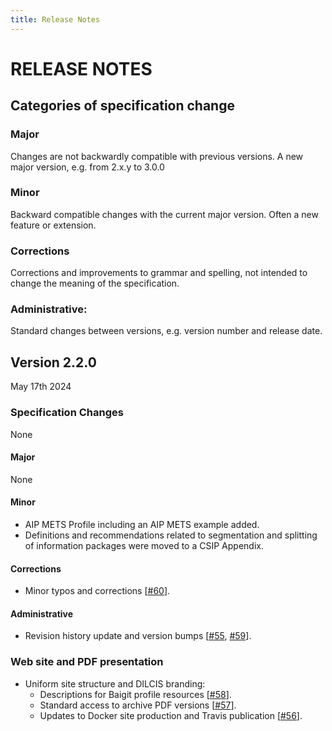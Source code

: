 ```yaml
---
title: Release Notes
---
```


RELEASE NOTES
=============

Categories of specification change
-----------------------------------

### Major
Changes are not backwardly compatible with previous versions.
A new major version, e.g. from 2.x.y to 3.0.0

### Minor
Backward compatible changes with the current major version.
Often a new feature or extension.

### Corrections
Corrections and improvements to grammar and spelling, not intended
to change the meaning of the specification.

### Administrative:
Standard changes between versions, e.g. version number and release date.

Version 2.2.0
-------------
May 17th 2024

### Specification Changes
None

#### Major
None

#### Minor
- AIP METS Profile including an AIP METS example added.
- Definitions and recommendations related to segmentation and splitting of information packages were moved to a CSIP Appendix.
  
#### Corrections
- Minor typos and corrections [[#60][]].

#### Administrative
- Revision history update and version bumps [[#55][], [#59][]].

### Web site and PDF presentation
- Uniform site structure and DILCIS branding:
  + Descriptions for Baigit profile resources [[#58][]].
  + Standard access to archive PDF versions [[#57][]].
  + Updates to Docker site production and Travis publication [[#56][]].

[#60]: https://github.com/DILCISBoard/E-ARK-AIP/pull/60/
[#59]: https://github.com/DILCISBoard/E-ARK-AIP/pull/59/
[#58]: https://github.com/DILCISBoard/E-ARK-AIP/pull/58/
[#57]: https://github.com/DILCISBoard/E-ARK-AIP/pull/57/
[#56]: https://github.com/DILCISBoard/E-ARK-AIP/pull/56/
[#55]: https://github.com/DILCISBoard/E-ARK-AIP/pull/55/
